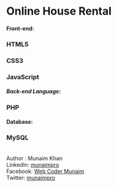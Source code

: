 # Online House Rental
#### Front-end:
### HTML5 </br>
### CSS3 </br>
### JavaScript </br>
##### Back-end Language:
### PHP </br>
#### Database:
### MySQL </br></br>
Author : Munaim Khan </br>
LinkedIn: <a href="https://www.linkedin.com/in/munaimpro/" target="_blank">munaimpro</a> </br>
Facebook: <a href="https://facebook.com/webcodermunaim" target="_blank">Web Coder Munaim</a> </br>
Twitter: <a href="https://twitter.com/munaimpro" target="_blank">munaimpro</a>
